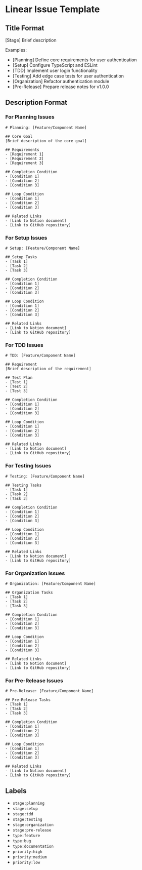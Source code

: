 # Linear Issue Template

## Title Format

[Stage] Brief description

Examples:
- [Planning] Define core requirements for user authentication
- [Setup] Configure TypeScript and ESLint
- [TDD] Implement user login functionality
- [Testing] Add edge case tests for user authentication
- [Organization] Refactor authentication module
- [Pre-Release] Prepare release notes for v1.0.0

## Description Format

### For Planning Issues

```
# Planning: [Feature/Component Name]

## Core Goal
[Brief description of the core goal]

## Requirements
- [Requirement 1]
- [Requirement 2]
- [Requirement 3]

## Completion Condition
- [Condition 1]
- [Condition 2]
- [Condition 3]

## Loop Condition
- [Condition 1]
- [Condition 2]
- [Condition 3]

## Related Links
- [Link to Notion document]
- [Link to GitHub repository]
```

### For Setup Issues

```
# Setup: [Feature/Component Name]

## Setup Tasks
- [Task 1]
- [Task 2]
- [Task 3]

## Completion Condition
- [Condition 1]
- [Condition 2]
- [Condition 3]

## Loop Condition
- [Condition 1]
- [Condition 2]
- [Condition 3]

## Related Links
- [Link to Notion document]
- [Link to GitHub repository]
```

### For TDD Issues

```
# TDD: [Feature/Component Name]

## Requirement
[Brief description of the requirement]

## Test Plan
- [Test 1]
- [Test 2]
- [Test 3]

## Completion Condition
- [Condition 1]
- [Condition 2]
- [Condition 3]

## Loop Condition
- [Condition 1]
- [Condition 2]
- [Condition 3]

## Related Links
- [Link to Notion document]
- [Link to GitHub repository]
```

### For Testing Issues

```
# Testing: [Feature/Component Name]

## Testing Tasks
- [Task 1]
- [Task 2]
- [Task 3]

## Completion Condition
- [Condition 1]
- [Condition 2]
- [Condition 3]

## Loop Condition
- [Condition 1]
- [Condition 2]
- [Condition 3]

## Related Links
- [Link to Notion document]
- [Link to GitHub repository]
```

### For Organization Issues

```
# Organization: [Feature/Component Name]

## Organization Tasks
- [Task 1]
- [Task 2]
- [Task 3]

## Completion Condition
- [Condition 1]
- [Condition 2]
- [Condition 3]

## Loop Condition
- [Condition 1]
- [Condition 2]
- [Condition 3]

## Related Links
- [Link to Notion document]
- [Link to GitHub repository]
```

### For Pre-Release Issues

```
# Pre-Release: [Feature/Component Name]

## Pre-Release Tasks
- [Task 1]
- [Task 2]
- [Task 3]

## Completion Condition
- [Condition 1]
- [Condition 2]
- [Condition 3]

## Loop Condition
- [Condition 1]
- [Condition 2]
- [Condition 3]

## Related Links
- [Link to Notion document]
- [Link to GitHub repository]
```

## Labels

- `stage:planning`
- `stage:setup`
- `stage:tdd`
- `stage:testing`
- `stage:organization`
- `stage:pre-release`
- `type:feature`
- `type:bug`
- `type:documentation`
- `priority:high`
- `priority:medium`
- `priority:low`
